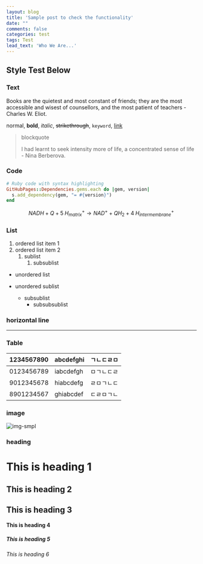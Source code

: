 ```yaml
---
layout: blog
title: 'Sample post to check the functionality'
date: ""
comments: false
categories: test
tags: Test
lead_text: 'Who We Are...'
---
```


## Style Test Below

### Text

Books are the quietest and most constant of friends; they are the most accessible and wisest of counsellors, and the most patient of teachers - Charles W. Eliot. 

normal, **bold**, *italic*, ~~strikethrough~~, `keyword`, [link](www.google.com)

> blockquote
>
>I had learnt to seek intensity more of life, a concentrated sense of life - Nina Berberova. 

### Code

```ruby
# Ruby code with syntax highlighting
GitHubPages::Dependencies.gems.each do |gem, version|
  s.add_dependency(gem, "= #{version}")
end
```

$$
NADH+Q+5\;H_{matrix}^{+}\rightarrow NAD^{+}+QH_{2}+4\;H_{intermembrane}^{+}\!
$$

### List
1. ordered list item 1
2. ordered list item 2
   1. sublist
      1. subsublist
* unordered list  
     
* unordered sublist
  * subsublist
    * subsubsublist

### horizontal line

***

### Table

| 1234567890  | abcdefghi  | ㄱㄴㄷㄹㅁ  |
| :---------  | :--------  | :--------  |
| 0123456789  | iabcdefgh  | ㅁㄱㄴㄷㄹ  |
| 9012345678  | hiabcdefg  | ㄹㅁㄱㄴㄷ  |
| 8901234567  | ghiabcdef  | ㄷㄹㅁㄱㄴ  |


### image
![img-smpl]({{site.url}}/images/mac.jpg})

### heading
# This is heading 1
## This is heading 2
## This is heading 3
#### This is heading 4
##### This is heading 5
###### This is heading 6